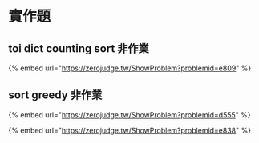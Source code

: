 # 實作題

## toi dict counting sort 非作業

{% embed url="https://zerojudge.tw/ShowProblem?problemid=e809" %}

## sort greedy 非作業

{% embed url="https://zerojudge.tw/ShowProblem?problemid=d555" %}

{% embed url="https://zerojudge.tw/ShowProblem?problemid=e838" %}



